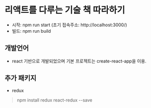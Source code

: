 # 리액트를 다루는 기술 책 따라하기

- 시작: npm run start (초기 접속주소: http://localhost:3000/)
- 빌드: npm run build

## 개발언어

- react 기반으로 개발되었으며 기본 프로젝트는 create-react-app을 이용.


## 추가 패키지

- redux

> npm install redux react-redux --save
